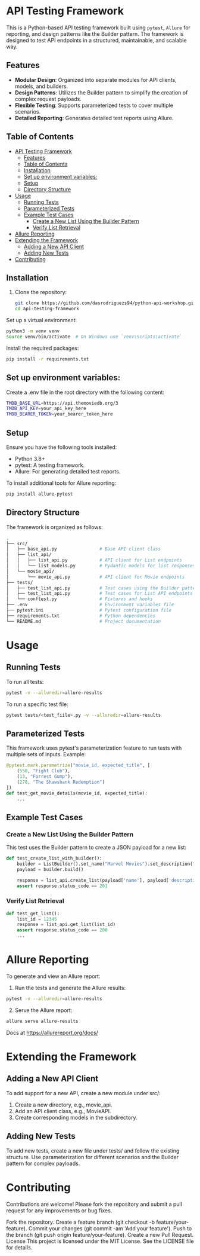 # API Testing Framework

This is a Python-based API testing framework built using `pytest`, `Allure` for reporting, and design patterns like the Builder pattern. The framework is designed to test API endpoints in a structured, maintainable, and scalable way.

## Features

- **Modular Design**: Organized into separate modules for API clients, models, and builders.
- **Design Patterns**: Utilizes the Builder pattern to simplify the creation of complex request payloads.
- **Flexible Testing**: Supports parameterized tests to cover multiple scenarios.
- **Detailed Reporting**: Generates detailed test reports using Allure.

## Table of Contents

- [API Testing Framework](#api-testing-framework)
  - [Features](#features)
  - [Table of Contents](#table-of-contents)
  - [Installation](#installation)
  - [Set up environment variables:](#set-up-environment-variables)
  - [Setup](#setup)
  - [Directory Structure](#directory-structure)
- [Usage](#usage)
  - [Running Tests](#running-tests)
  - [Parameterized Tests](#parameterized-tests)
  - [Example Test Cases](#example-test-cases)
    - [Create a New List Using the Builder Pattern](#create-a-new-list-using-the-builder-pattern)
    - [Verify List Retrieval](#verify-list-retrieval)
- [Allure Reporting](#allure-reporting)
- [Extending the Framework](#extending-the-framework)
  - [Adding a New API Client](#adding-a-new-api-client)
  - [Adding New Tests](#adding-new-tests)
- [Contributing](#contributing)

## Installation

1. Clone the repository:

   ```bash
   git clone https://github.com/dasrodriguezs94/python-api-workshop.git
   cd api-testing-framework
   ```

Set up a virtual environment:

```bash
python3 -m venv venv
source venv/bin/activate  # On Windows use `venv\Scripts\activate`
```
Install the required packages:

```bash
pip install -r requirements.txt
```
## Set up environment variables:

Create a .env file in the root directory with the following content:

```bash
TMDB_BASE_URL=https://api.themoviedb.org/3
TMDB_API_KEY=your_api_key_here
TMDB_BEARER_TOKEN=your_bearer_token_here
```
## Setup
Ensure you have the following tools installed:

- Python 3.8+
- pytest: A testing framework.
- Allure: For generating detailed test reports.

To install additional tools for Allure reporting:

```bash
pip install allure-pytest
```
## Directory Structure
The framework is organized as follows:

```bash
.
├── src/
│   ├── base_api.py                # Base API client class
│   ├── list_api/
│   │   ├── list_api.py            # API client for List endpoints
│   │   └── list_models.py         # Pydantic models for list responses
│   └── movie_api/
│       └── movie_api.py           # API client for Movie endpoints
├── tests/
│   ├── test_list_api.py           # Test cases using the Builder pattern
│   ├── test_list_api.py           # Test cases for List API endpoints
│   └── conftest.py                # Fixtures and hooks
├── .env                           # Environment variables file
├── pytest.ini                     # Pytest configuration file
├── requirements.txt               # Python dependencies
└── README.md                      # Project documentation
```
# Usage
## Running Tests
To run all tests:

```bash
pytest -v --alluredir=allure-results
```
To run a specific test file:

```bash
pytest tests/<test_fiile>.py -v --alluredir=allure-results
```

## Parameterized Tests
This framework uses pytest's parameterization feature to run tests with multiple sets of inputs. 
Example:

```python
@pytest.mark.parametrize("movie_id, expected_title", [
    (550, "Fight Club"),
    (13, "Forrest Gump"),
    (278, "The Shawshank Redemption")
])
def test_get_movie_details(movie_id, expected_title):
    ...
```    
## Example Test Cases

### Create a New List Using the Builder Pattern
This test uses the Builder pattern to create a JSON payload for a new list:

```python
def test_create_list_with_builder():
    builder = ListBuilder().set_name("Marvel Movies").set_description("A list of Marvel franchise movies")
    payload = builder.build()

    response = list_api.create_list(payload['name'], payload['description'], payload['language'])
    assert response.status_code == 201
```

### Verify List Retrieval
``` python
def test_get_list():
    list_id = 12345
    response = list_api.get_list(list_id)
    assert response.status_code == 200
    ...
```

# Allure Reporting
To generate and view an Allure report:

1. Run the tests and generate the Allure results:

``` bash
pytest -v --alluredir=allure-results
```

2. Serve the Allure report:

```bash
allure serve allure-results
```
Docs at https://allurereport.org/docs/

# Extending the Framework
## Adding a New API Client
To add support for a new API, create a new module under src/:

1. Create a new directory, e.g., movie_api.
2. Add an API client class, e.g., MovieAPI.
3. Create corresponding models in the subdirectory.

## Adding New Tests
To add new tests, create a new file under tests/ and follow the existing structure. Use parameterization for different scenarios and the Builder pattern for complex payloads.

# Contributing
Contributions are welcome! Please fork the repository and submit a pull request for any improvements or bug fixes.

Fork the repository.
Create a feature branch (git checkout -b feature/your-feature).
Commit your changes (git commit -am 'Add your feature').
Push to the branch (git push origin feature/your-feature).
Create a new Pull Request.
License
This project is licensed under the MIT License. See the LICENSE file for details.